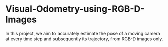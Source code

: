 # Visual-Odometry-using-RGB-D-Images
In this project, we aim to accurately estimate the pose of a moving camera at every time step and subsequently its trajectory, from RGB-D images only.
